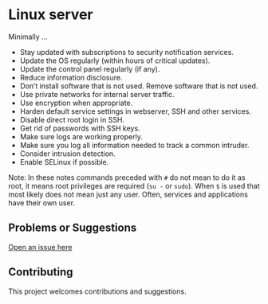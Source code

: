 # Linux server

Minimally ...

* Stay updated with subscriptions to security notification services.
* Update the OS regularly (within hours of critical updates).
* Update the control panel regularly (if any).
* Reduce information disclosure.
* Don’t install software that is not used. Remove software that is not used.
* Use private networks for internal server traffic.
* Use encryption when appropriate.
* Harden default service settings in webserver, SSH and other services.
* Disable direct root login in SSH.
* Get rid of passwords with SSH keys.
* Make sure logs are working properly.
* Make sure you log all information needed to track a common intruder.
* Consider intrusion detection.
* Enable SELinux if possible.

Note: In these notes commands preceded with `#` do not mean to do it as root, it means root privileges are required (`su -` or `sudo`). When `$` is used that most likely does not mean just any user. Often, services and applications have their own user.

## Problems or Suggestions

[Open an issue here](https://github.com/tymyrddin/orchard/issues)

## Contributing

This project welcomes contributions and suggestions. 
